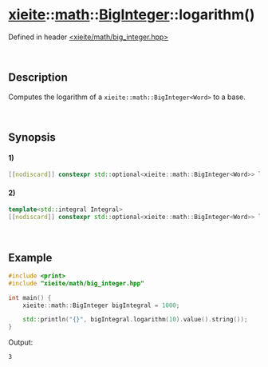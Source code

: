 # [xieite](../../../../../xieite.md)\:\:[math](../../../../../math.md)\:\:[BigInteger<Word>](../../../big_integer.md)\:\:logarithm\(\)
Defined in header [<xieite/math/big_integer.hpp>](../../../../../../include/xieite/math/big_integer.hpp)

&nbsp;

## Description
Computes the logarithm of a `xieite::math::BigInteger<Word>` to a base.

&nbsp;

## Synopsis
#### 1)
```cpp
[[nodiscard]] constexpr std::optional<xieite::math::BigInteger<Word>> logarithm(const xieite::math::BigInteger<Word>& base) const noexcept;
```
#### 2)
```cpp
template<std::integral Integral>
[[nodiscard]] constexpr std::optional<xieite::math::BigInteger<Word>> logarithm(Integral base) const noexcept;
```

&nbsp;

## Example
```cpp
#include <print>
#include "xieite/math/big_integer.hpp"

int main() {
    xieite::math::BigInteger bigIntegral = 1000;

    std::println("{}", bigIntegral.logarithm(10).value().string());
}
```
Output:
```
3
```
